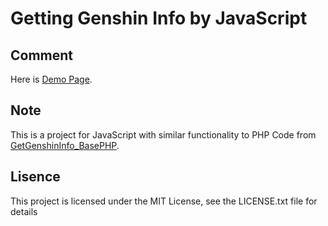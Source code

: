 # Getting Genshin Info by JavaScript
## Comment 
Here is [Demo Page](https://keypforev.ddns.net/test/getGenshinInfoBaseJS.html).<br>
## Note
This is a project for JavaScript with similar functionality to PHP Code from [GetGenshinInfo_BasePHP](https://github.com/bella2391/GetGenshinInfo/tree/base-php).<br>
## Lisence
This project is licensed under the MIT License, see the LICENSE.txt file for details
